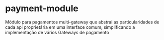 # payment-module
Módulo para pagamentos muiti-gateway que abstrai as particularidades de cada api proprietária em uma interface comum, simplificando a implementação de vários Gateways de pagamento
